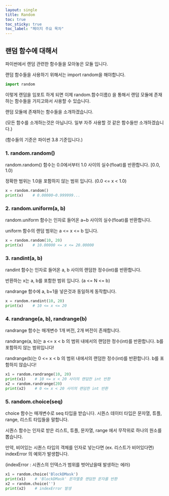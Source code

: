 ```yaml
--- 
layout: single
title: Random
toc: true
toc_sticky: true
toc_label: "페이지 주요 목차"
---
```



랜덤 함수에 대해서  
---

파이썬에서 랜덤 관련한 함수들을 모아놓은 모듈 입니다.

랜덤 함수들을 사용하기 위해서는 import random을 해야합니다.

~~~python
import random
~~~

이렇게 랜덤을 임포트 하게 되면 이제 random.함수이름() 을 통해서 랜덤 모듈에 존재하는 함수들을 가지고와서 사용할 수 있습니다.

랜덤 모듈에 존재하는 함수들을 소개하겠습니다. 

(모든 함수를 소개하는것은 아닙니다. 일부 자주 사용할 것 같은 함수들만 소개하겠습니다.)

(함수들의 기준은 파이썬 3.8 기준입니다.)



### 1. random.random()

random.random() 함수는 0.0에서부터 1.0 사이의 실수(float)를 반환합니다. [0.0, 1.0) 

정확한 범위는 1.0을 포함하지 않는 범위 입니다. (0.0 <= x < 1.0)

~~~python
x = random.random()
print(x)    # 0.00000~0.999999...
~~~

### 2. random.uniform(a, b)

random.uniform 함수는 인자로 들어온 a~b 사이의 실수(float)를 반환합니다.

uniform 함수의 랜덤 범위는 a <= x <= b 입니다.

~~~python
x = random.random(10, 20)
print(x)    # 10.00000 <= x <= 20.00000
~~~

### 3. randint(a, b)

randint 함수는 인자로 들어온 a, b 사이의 랜덤한 정수(int)를 반환합니다.

반환하는 x는  a, b를 포함한 범위 입니다. (a <= N <= b)

randrange 함수에 a, b+1을 넣은것과 동일하게 동작합니다.

~~~python
x = random.randint(10, 20)
print(x)    # 10 <= x <= 20
~~~

### 4. randrange(a, b), randrange(b)

randrange 함수는 매개변수 1개 버전, 2개 버전이 존재합니다.

randrange(a, b)는 a <= x < b 의 범위 내에서의 랜덤한 정수(int)를 반환합니다. b를 포함하지 않는 범위입니다!

randrange(b)는 0 <= x < b 의 범위 내에서의 랜덤한 정수(int)를 반환합니다.  b를 포함하지 않습니다!

~~~python
x1 = random.randrange(10, 20)
print(x1)    # 10 <= x < 20 사이의 랜덤한 int 반환
x2 = random.randrange(20)
print(x2)    # 0 <= x < 20 사이의 랜덤한 int 반환
~~~


### 5. random.choice(seq)

choice 함수는 매개변수로 seq 타입을 받습니다. 시퀀스 데이터 타입은 문자열, 튜플, range, 리스트 타입들을 말합니다.

시퀀스 함수는 인자로 받은 리스트, 튜플, 문자열, range 에서 무작위로 하나의 원소를 뽑습니다.

만약, 비어있는 시퀀스 타입의 객체를 인자로 넣는다면 (ex. 리스트가 비어있다면) indexError 의 예외가 발생합니다.

(indexError : 시퀀스의 인덱스가 범위를 벗어났을때 발생하는 에러)

~~~python
x1 = random.choice('BlockDMask')
print(x1)    # 'BlockDMask' 문자열중 랜덤한 문자를 반환
x2 = random.choice('')
print(x2)    # indexError 발생
~~~

